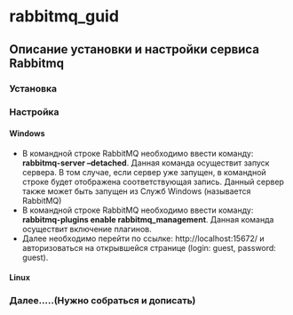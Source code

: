 # rabbitmq_guid
## Описание установки и настройки сервиса Rabbitmq

### Установка

### Настройка
#### Windows
* В командной строке RabbitMQ необходимо ввести команду: __rabbitmq-server –detached__. Данная команда осуществит запуск сервера. В том случае, если сервер уже запущен, в командной строке будет отображена соответствующая запись. Данный сервер также может быть запущен из Служб Windows (называется RabbitMQ)
* В командной строке RabbitMQ необходимо ввести команду: __rabbitmq-plugins enable rabbitmq_management__. Данная команда осуществит включение плагинов.
* Далее необходимо перейти по ссылке: http://localhost:15672/ и авторизоваться на открывшейся странице (login: guest, password: guest).
#### Linux

### Далее.....(Нужно собраться и дописать)
